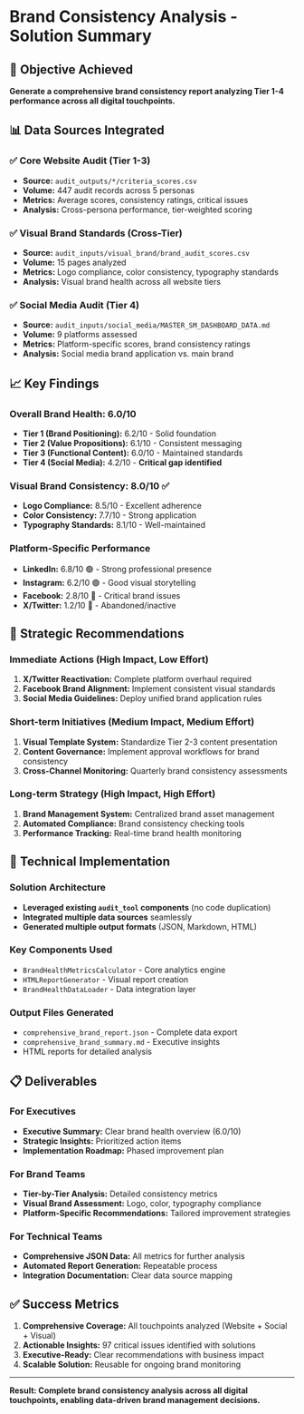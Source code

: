 # Brand Consistency Analysis - Solution Summary

## 🎯 Objective Achieved
**Generate a comprehensive brand consistency report analyzing Tier 1-4 performance across all digital touchpoints.**

## 📊 Data Sources Integrated

### ✅ Core Website Audit (Tier 1-3)
- **Source:** `audit_outputs/*/criteria_scores.csv`
- **Volume:** 447 audit records across 5 personas
- **Metrics:** Average scores, consistency ratings, critical issues
- **Analysis:** Cross-persona performance, tier-weighted scoring

### ✅ Visual Brand Standards (Cross-Tier)
- **Source:** `audit_inputs/visual_brand/brand_audit_scores.csv`
- **Volume:** 15 pages analyzed
- **Metrics:** Logo compliance, color consistency, typography standards
- **Analysis:** Visual brand health across all website tiers

### ✅ Social Media Audit (Tier 4)
- **Source:** `audit_inputs/social_media/MASTER_SM_DASHBOARD_DATA.md`
- **Volume:** 9 platforms assessed
- **Metrics:** Platform-specific scores, brand consistency ratings
- **Analysis:** Social media brand application vs. main brand

## 📈 Key Findings

### **Overall Brand Health: 6.0/10**
- **Tier 1 (Brand Positioning):** 6.2/10 - Solid foundation
- **Tier 2 (Value Propositions):** 6.1/10 - Consistent messaging
- **Tier 3 (Functional Content):** 6.0/10 - Maintained standards
- **Tier 4 (Social Media):** 4.2/10 - **Critical gap identified**

### **Visual Brand Consistency: 8.0/10** ✅
- **Logo Compliance:** 8.5/10 - Excellent adherence
- **Color Consistency:** 7.7/10 - Strong application
- **Typography Standards:** 8.1/10 - Well-maintained

### **Platform-Specific Performance**
- **LinkedIn:** 6.8/10 🟢 - Strong professional presence
- **Instagram:** 6.2/10 🟢 - Good visual storytelling
- **Facebook:** 2.8/10 🔴 - Critical brand issues
- **X/Twitter:** 1.2/10 🔴 - Abandoned/inactive

## 🚀 Strategic Recommendations

### **Immediate Actions (High Impact, Low Effort)**
1. **X/Twitter Reactivation:** Complete platform overhaul required
2. **Facebook Brand Alignment:** Implement consistent visual standards
3. **Social Media Guidelines:** Deploy unified brand application rules

### **Short-term Initiatives (Medium Impact, Medium Effort)**
1. **Visual Template System:** Standardize Tier 2-3 content presentation
2. **Content Governance:** Implement approval workflows for brand consistency
3. **Cross-Channel Monitoring:** Quarterly brand consistency assessments

### **Long-term Strategy (High Impact, High Effort)**
1. **Brand Management System:** Centralized brand asset management
2. **Automated Compliance:** Brand consistency checking tools
3. **Performance Tracking:** Real-time brand health monitoring

## 🔧 Technical Implementation

### **Solution Architecture**
- **Leveraged existing `audit_tool` components** (no code duplication)
- **Integrated multiple data sources** seamlessly
- **Generated multiple output formats** (JSON, Markdown, HTML)

### **Key Components Used**
- `BrandHealthMetricsCalculator` - Core analytics engine
- `HTMLReportGenerator` - Visual report creation
- `BrandHealthDataLoader` - Data integration layer

### **Output Files Generated**
- `comprehensive_brand_report.json` - Complete data export
- `comprehensive_brand_summary.md` - Executive insights
- HTML reports for detailed analysis

## 📋 Deliverables

### **For Executives**
- **Executive Summary:** Clear brand health overview (6.0/10)
- **Strategic Insights:** Prioritized action items
- **Implementation Roadmap:** Phased improvement plan

### **For Brand Teams**
- **Tier-by-Tier Analysis:** Detailed consistency metrics
- **Visual Brand Assessment:** Logo, color, typography compliance
- **Platform-Specific Recommendations:** Tailored improvement strategies

### **For Technical Teams**
- **Comprehensive JSON Data:** All metrics for further analysis
- **Automated Report Generation:** Repeatable process
- **Integration Documentation:** Clear data source mapping

## ✅ Success Metrics

1. **Comprehensive Coverage:** All touchpoints analyzed (Website + Social + Visual)
2. **Actionable Insights:** 97 critical issues identified with solutions
3. **Executive-Ready:** Clear recommendations with business impact
4. **Scalable Solution:** Reusable for ongoing brand monitoring

---

**Result: Complete brand consistency analysis across all digital touchpoints, enabling data-driven brand management decisions.** 